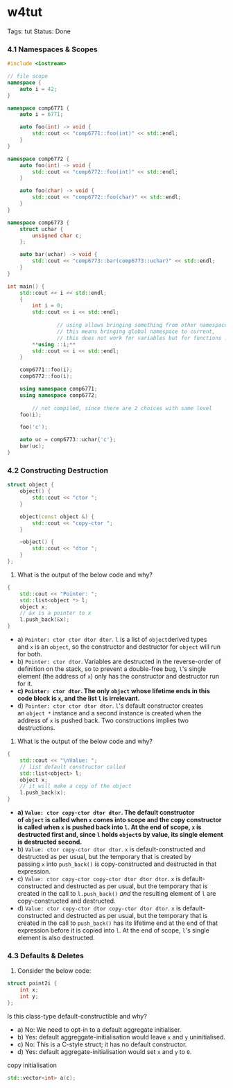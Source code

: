 # w4tut

Tags: tut
Status: Done

### 4.1  Namespaces & Scopes

```cpp
#include <iostream>

// file scope
namespace {
    auto i = 42;
}

namespace comp6771 {
    auto i = 6771;

    auto foo(int) -> void {
        std::cout << "comp6771::foo(int)" << std::endl;
    }
}

namespace comp6772 {
    auto foo(int) -> void {
        std::cout << "comp6772::foo(int)" << std::endl;
    }

    auto foo(char) -> void {
        std::cout << "comp6772::foo(char)" << std::endl;
    }
}

namespace comp6773 {
    struct uchar {
        unsigned char c;
    };

    auto bar(uchar) -> void {
        std::cout << "comp6773::bar(comp6773::uchar)" << std::endl;
    }
}

int main() {
    std::cout << i << std::endl;        
    {
        int i = 0;                      
        std::cout << i << std::endl;    
				
				// using allows bringing something from other namespace to current namespace
				// this means bringing global namespace to current, 
				// this does not work for variables but for functions ....
        **using ::i;**                      
        std::cout << i << std::endl;    
    }

    comp6771::foo(i);                   
    comp6772::foo(i);                   

    using namespace comp6771;           
    using namespace comp6772;           
		
		// not compiled, since there are 2 choices with same level
    foo(i);                                                                     

    foo('c');                         

    auto uc = comp6773::uchar{'c'};     
    bar(uc);                            
}

```

### 4.2 Constructing Destruction

```cpp
struct object {
    object() {
        std::cout << "ctor ";
    }

    object(const object &) {
        std::cout << "copy-ctor ";
    }

    ~object() {
        std::cout << "dtor ";
    }
};

```

1. What is the output of the below code and why?

```cpp
{
    std::cout << "Pointer: ";
    std::list<object *> l;
    object x;
    // &x is a pointer to x
    l.push_back(&x);
}
```

- a) `Pointer: ctor ctor dtor dtor`. `l` is a list of `object`derived types and `x` is an `object`, so the constructor and destructor for `object` will run for both.
- b) `Pointer: ctor dtor`. Variables are destructed in the reverse-order of definition on the stack, so to prevent a double-free bug, `l`'s single element (the address of `x`) only has the constructor and destructor run for it.
- **c) `Pointer: ctor dtor`. The only `object` whose lifetime ends in this code block is `x`, and the list `l` is irrelevant.**
- d) `Pointer: ctor ctor dtor dtor`. `l`'s default constructor creates an `object *` instance and a second instance is created when the address of `x` is pushed back. Two constructions implies two destructions.

1. What is the output of the below code and why?

```cpp
{
    std::cout << "\nValue: ";
    // list default constructor called
    std::list<object> l;
    object x;
    // it will make a copy of the object
    l.push_back(x);
}
```

- **a) `Value: ctor copy-ctor dtor dtor`. The default constructor of `object` is called when `x` comes into scope and the copy constructor is called when `x` is pushed back into `l`. At the end of scope, `x` is destructed first and, since `l` holds `object`s by value, its single element is destructed second.**
- b) `Value: ctor copy-ctor dtor dtor`. `x` is default-constructed and destructed as per usual, but the temporary that is created by passing `x` into `push_back()` is copy-constructed and destructed in that expression.
- c) `Value: ctor copy-ctor copy-ctor dtor dtor dtor`. `x` is default-constructed and destructed as per usual, but the temporary that is created in the call to `l.push_back()` *and* the resulting element of `l` are copy-constructed and destructed.
- d) `Value: ctor copy-ctor dtor copy-ctor dtor dtor`. `x` is default-constructed and destructed as per usual, but the temporary that is created in the call to `push_back()` has its lifetime end at the end of that expression before it is copied into `l`. At the end of scope, `l`'s single element is also destructed.

### 4.3 Defaults & Deletes

1. Consider the below code:

```cpp
struct point2i {
    int x;
    int y;
};
```

Is this class-type default-constructible and why?

- a) No: We need to opt-in to a default aggregate initialiser.
- b) Yes: default aggreggate-initialisation would leave `x` and `y` uninitialised.
- c) No: This is a C-style struct; it has no default constructor.
- d) Yes: default aggregate-initialisation would set `x` and `y` to `0`.

copy initialisation

```cpp
std::vector<int> a(c);
```